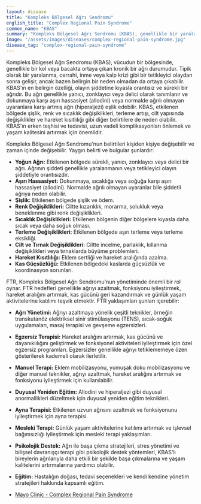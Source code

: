 ```yaml
---
layout: disease
title: "Kompleks Bölgesel Ağrı Sendromu"
english_title: "Complex Regional Pain Syndrome"
common_name: "KBAS"
summary: "Kompleks Bölgesel Ağrı Sendromu (KBAS), genellikle bir yaralanma sonrası ortaya çıkan kronik bir ağrı durumudur. Sinir sisteminin ve bağışıklık sisteminin aşırı tepkisi sonucu oluşur ve etkilenen bölgede şiddetli ağrı, şişlik, renk değişiklikleri ve hareket kısıtlılığına yol açabilir."
image: "/assets/images/diseases/complex-regional-pain-syndrome.jpg"
disease_tag: "complex-regional-pain-syndrome"
---
```





Kompleks Bölgesel Ağrı Sendromu (KBAS), vücudun bir bölgesinde, genellikle bir kol veya bacakta ortaya çıkan kronik bir ağrı durumudur. Tipik olarak bir yaralanma, cerrahi, inme veya kalp krizi gibi bir tetikleyici olaydan sonra gelişir, ancak bazen belirgin bir neden olmadan da ortaya çıkabilir. KBAS'ın en belirgin özelliği, olayın şiddetine kıyasla orantısız ve sürekli bir ağrıdır. Bu ağrı genellikle yanıcı, zonklayıcı veya delici olarak tanımlanır ve dokunmaya karşı aşırı hassasiyet (allodini) veya normalde ağrılı olmayan uyaranlara karşı artmış ağrı (hiperaljezi) eşlik edebilir. KBAS, etkilenen bölgede şişlik, renk ve sıcaklık değişiklikleri, terleme artışı, cilt yapısında değişiklikler ve hareket kısıtlılığı gibi diğer belirtilere de neden olabilir. KBAS'ın erken teşhisi ve tedavisi, uzun vadeli komplikasyonları önlemek ve yaşam kalitesini artırmak için önemlidir.


Kompleks Bölgesel Ağrı Sendromu'nun belirtileri kişiden kişiye değişebilir ve zaman içinde değişebilir. Yaygın belirti ve bulgular şunlardır:

*   **Yoğun Ağrı:** Etkilenen bölgede sürekli, yanıcı, zonklayıcı veya delici bir ağrı. Ağrının şiddeti genellikle yaralanmanın veya tetikleyici olayın şiddetiyle orantısızdır.
*   **Aşırı Hassasiyet:** Dokunmaya, sıcaklığa veya soğuğa karşı aşırı hassasiyet (allodini). Normalde ağrılı olmayan uyaranlar bile şiddetli ağrıya neden olabilir.
*   **Şişlik:** Etkilenen bölgede şişlik ve ödem.
*   **Renk Değişiklikleri:** Ciltte kızarıklık, morarma, solukluk veya beneklenme gibi renk değişiklikleri.
*   **Sıcaklık Değişiklikleri:** Etkilenen bölgenin diğer bölgelere kıyasla daha sıcak veya daha soğuk olması.
*   **Terleme Değişiklikleri:** Etkilenen bölgede aşırı terleme veya terleme eksikliği.
*   **Cilt ve Tırnak Değişiklikleri:** Ciltte incelme, parlaklık, kıllanma değişiklikleri veya tırnaklarda büyüme problemleri.
*   **Hareket Kısıtlılığı:** Eklem sertliği ve hareket aralığında azalma.
*   **Kas Güçsüzlüğü:** Etkilenen bölgedeki kaslarda güçsüzlük ve koordinasyon sorunları.


FTR, Kompleks Bölgesel Ağrı Sendromu'nun yönetiminde önemli bir rol oynar. FTR hedefleri genellikle ağrıyı azaltmak, fonksiyonu iyileştirmek, hareket aralığını artırmak, kas gücünü geri kazandırmak ve günlük yaşam aktivitelerine katılımı teşvik etmektir. FTR yaklaşımları şunları içerebilir:

*   **Ağrı Yönetimi:** Ağrıyı azaltmaya yönelik çeşitli teknikler, örneğin transkutanöz elektriksel sinir stimülasyonu (TENS), sıcak-soğuk uygulamaları, masaj terapisi ve gevşeme egzersizleri.
*   **Egzersiz Terapisi:** Hareket aralığını artırmak, kas gücünü ve dayanıklılığını geliştirmek ve fonksiyonel aktiviteleri iyileştirmek için özel egzersiz programları. Egzersizler genellikle ağrıyı tetiklememeye özen gösterilerek kademeli olarak ilerletilir.
*   **Manuel Terapi:** Eklem mobilizasyonu, yumuşak doku mobilizasyonu ve diğer manuel teknikler, ağrıyı azaltmak, hareket aralığını artırmak ve fonksiyonu iyileştirmek için kullanılabilir.
*   **Duyusal Yeniden Eğitim:** Allodini ve hiperaljezi gibi duyusal anormallikleri düzeltmek için duyusal yeniden eğitim teknikleri.
*   **Ayna Terapisi:** Etkilenen uzvun ağrısını azaltmak ve fonksiyonunu iyileştirmek için ayna terapisi.
*   **Mesleki Terapi:** Günlük yaşam aktivitelerine katılımı artırmak ve işlevsel bağımsızlığı iyileştirmek için mesleki terapi yaklaşımları.
*   **Psikolojik Destek:** Ağrı ile başa çıkma stratejileri, stres yönetimi ve bilişsel davranışçı terapi gibi psikolojik destek yöntemleri, KBAS'lı bireylerin ağrılarıyla daha etkili bir şekilde başa çıkmalarına ve yaşam kalitelerini artırmalarına yardımcı olabilir.
*   **Eğitim:** Hastalığın doğası, tedavi seçenekleri ve kendi kendine yönetim stratejileri hakkında kapsamlı eğitim.


*   [Mayo Clinic - Complex Regional Pain Syndrome](https://www.mayoclinic.org/diseases-conditions/complex-regional-pain-syndrome/symptoms-causes/syc-20371161)